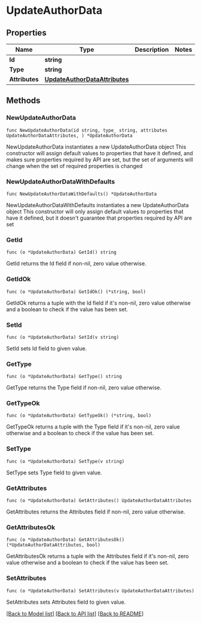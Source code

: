 # UpdateAuthorData

## Properties

Name | Type | Description | Notes
------------ | ------------- | ------------- | -------------
**Id** | **string** |  | 
**Type** | **string** |  | 
**Attributes** | [**UpdateAuthorDataAttributes**](UpdateAuthorDataAttributes.md) |  | 

## Methods

### NewUpdateAuthorData

`func NewUpdateAuthorData(id string, type_ string, attributes UpdateAuthorDataAttributes, ) *UpdateAuthorData`

NewUpdateAuthorData instantiates a new UpdateAuthorData object
This constructor will assign default values to properties that have it defined,
and makes sure properties required by API are set, but the set of arguments
will change when the set of required properties is changed

### NewUpdateAuthorDataWithDefaults

`func NewUpdateAuthorDataWithDefaults() *UpdateAuthorData`

NewUpdateAuthorDataWithDefaults instantiates a new UpdateAuthorData object
This constructor will only assign default values to properties that have it defined,
but it doesn't guarantee that properties required by API are set

### GetId

`func (o *UpdateAuthorData) GetId() string`

GetId returns the Id field if non-nil, zero value otherwise.

### GetIdOk

`func (o *UpdateAuthorData) GetIdOk() (*string, bool)`

GetIdOk returns a tuple with the Id field if it's non-nil, zero value otherwise
and a boolean to check if the value has been set.

### SetId

`func (o *UpdateAuthorData) SetId(v string)`

SetId sets Id field to given value.


### GetType

`func (o *UpdateAuthorData) GetType() string`

GetType returns the Type field if non-nil, zero value otherwise.

### GetTypeOk

`func (o *UpdateAuthorData) GetTypeOk() (*string, bool)`

GetTypeOk returns a tuple with the Type field if it's non-nil, zero value otherwise
and a boolean to check if the value has been set.

### SetType

`func (o *UpdateAuthorData) SetType(v string)`

SetType sets Type field to given value.


### GetAttributes

`func (o *UpdateAuthorData) GetAttributes() UpdateAuthorDataAttributes`

GetAttributes returns the Attributes field if non-nil, zero value otherwise.

### GetAttributesOk

`func (o *UpdateAuthorData) GetAttributesOk() (*UpdateAuthorDataAttributes, bool)`

GetAttributesOk returns a tuple with the Attributes field if it's non-nil, zero value otherwise
and a boolean to check if the value has been set.

### SetAttributes

`func (o *UpdateAuthorData) SetAttributes(v UpdateAuthorDataAttributes)`

SetAttributes sets Attributes field to given value.



[[Back to Model list]](../README.md#documentation-for-models) [[Back to API list]](../README.md#documentation-for-api-endpoints) [[Back to README]](../README.md)


